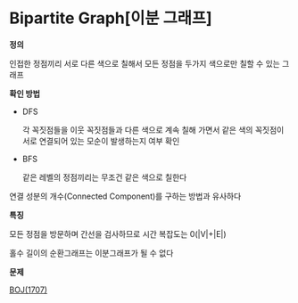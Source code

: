 # Bipartite Graph[이분 그래프]

**정의**

 인접한 정점끼리 서로 다른 색으로 칠해서 모든 정점을 두가지 색으로만 칠할 수 있는 그래프

**확인 방법**

- DFS

  각 꼭짓점들을 이웃 꼭짓점들과 다른 색으로 계속 칠해 가면서 같은 색의 꼭짓점이 서로 연결되어 있는 모순이 발생하는지 여부 확인

- BFS

  같은 레벨의 정점끼리는 무조건 같은 색으로 칠한다

연결 성분의 개수(Connected Component)를 구하는 방법과 유사하다

**특징**

모든 정점을 방문하며 간선을 검사하므로 시간 복잡도는 0(|V|+|E|)

홀수 길이의 순환그래프는 이분그래프가 될 수 없다

**문제**

[BOJ(1707)](https://github.com/hyojin38/Algorithm-code/tree/main/BOJ-Code/01707-%EC%9D%B4%EB%B6%84%20%EA%B7%B8%EB%9E%98%ED%94%84)





